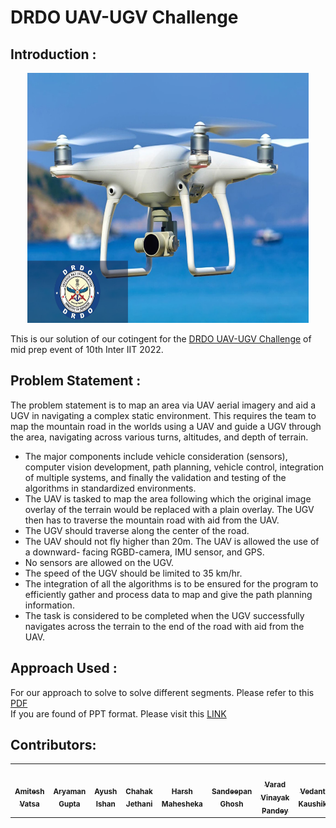 # DRDO UAV-UGV Challenge

## Introduction : 
<p align="center"><img src="https://github.com/AYUSH-ISHAN/DRDO_UAV-UGV_Challenge/blob/main/_media_/drdo.png" height="400" width="450"/></p>
This is our solution of our cotingent for the <a href="https://interiit-tech.org/events/DRDO's%20UAV-Guided%20UGV%20Navigation%20Challenge">DRDO UAV-UGV Challenge</a> of mid prep event of 10th Inter IIT 2022.

## Problem Statement : 
The problem statement is to map an area via UAV aerial imagery and aid a UGV in navigating a complex static environment. This requires the team to map the mountain road in the worlds using a UAV and guide a UGV through the area, navigating across various turns, altitudes, and depth of terrain.
- The major components include vehicle consideration (sensors), computer vision development, path planning, vehicle control, integration of multiple systems, and finally the validation and testing of the algorithms in standardized environments.
- The UAV is tasked to map the area following which the original image overlay of the terrain would be replaced with a plain overlay. The UGV then has to traverse the mountain road with aid from the UAV.
- The UGV should traverse along the center of the road.
- The UAV should not fly higher than 20m. The UAV is allowed the use of a downward- facing RGBD-camera, IMU sensor, and GPS.
- No sensors are allowed on the UGV.
- The speed of the UGV should be limited to 35 km/hr.
- The integration of all the algorithms is to be ensured for the program to efficiently gather and process data to map and give the path planning information.
- The task is considered to be completed when the UGV successfully navigates across the terrain to the end of the road with aid from the UAV.
## Approach Used : 

For our approach to solve to solve different segments. Please refer to this <a href="https://github.com/AYUSH-ISHAN/DRDO_UAV-UGV_Challenge/blob/main/MP_DR_Final_T14.pdf">PDF</a><br>
If you are found of PPT format. Please visit this <a href="https://docs.google.com/presentation/d/1wgCw-pj4WYZ1QgIoMBwp1pqgJasY5RpXskZN9Sr_edU/edit#slide=id.g11ef2c89eb0_2_12">LINK</a>

## Contributors:
<table>
   <td align="center">
     <a href="https://github.com/AmiteshVatsa">
    <img src="https://avatars.githubusercontent.com/u/85081793?v=4" width="100px;" alt=""/><br /><sub><b>Amitesh Vatsa</b></sub></a><br />
    </td>
  <td align="center">
     <a href="https://github.com/phoenixrider12">
    <img src="https://avatars.githubusercontent.com/u/76533398?v=4" width="100px;" alt=""/><br /><sub><b>Aryaman Gupta</b></sub></a><br />
    </td>
 <td align="center">
     <a href="https://github.com/AYUSH-ISHAN">
    <img src="https://avatars.githubusercontent.com/u/76437900?v=4" width="100px;" alt=""/><br /><sub><b>Ayush Ishan</b></sub></a><br />
    </td>
  
  <td align="center">
     <a href="https://github.com/sherlockholmes1603">
    <img src="https://avatars.githubusercontent.com/u/77875542?v=4" width="100px;" alt=""/><br /><sub><b>Chahak Jethani</b></sub></a><br />
    </td>
  <td align="center">
     <a href="https://github.com/harshmahesheka">
    <img src="https://avatars.githubusercontent.com/u/78502324?v=4" width="100px;" alt=""/><br /><sub><b>Harsh Mahesheka</b></sub></a><br />
	</td>
  <td align="center">
     <a href="https://github.com/san2130">
    <img src="https://avatars.githubusercontent.com/u/88130555?v=4" width="100px;" alt=""/><br /><sub><b>Sandeepan Ghosh</b></sub></a><br />
	</td>
  
  <td align="center">
     <a href="https://github.com/GeneralVader">
    <img src="https://avatars.githubusercontent.com/u/77744383?v=4" width="100px;" alt=""/><br /><sub><b>Varad Vinayak Pandey</b></sub></a><br />
    </td>
   <td align="center">
     <a href="https://github.com/sherlockholmes">
    <img src="https://avatars.githubusercontent.com/u/91661580?v=4" width="100px;" alt=""/><br /><sub><b>Vedant Kaushik</b></sub></a><br />
    </td>


</table>
